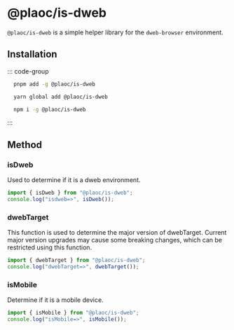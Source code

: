 # @plaoc/is-dweb

<Badges name="@plaoc/is-dweb" />

`@plaoc/is-dweb` is a simple helper library for the `dweb-browser` environment.

## Installation

::: code-group

```bash [PNPM]
  pnpm add -g @plaoc/is-dweb
```

```bash [YARN]
  yarn global add @plaoc/is-dweb
```

```bash [NPM]
  npm i -g @plaoc/is-dweb
```

:::

## Method

### isDweb

Used to determine if it is a dweb environment.

```ts twoslash
import { isDweb } from "@plaoc/is-dweb";
console.log("isdweb=>", isDweb());
```

### dwebTarget

This function is used to determine the major version of dwebTarget. Current major version upgrades may cause some breaking changes, which can be restricted using this function.

```ts twoslash
import { dwebTarget } from "@plaoc/is-dweb";
console.log("dwebTarget=>", dwebTarget());
```

### isMobile

Determine if it is a mobile device.

```ts twoslash
import { isMobile } from "@plaoc/is-dweb";
console.log("isMobile=>", isMobile());
```
